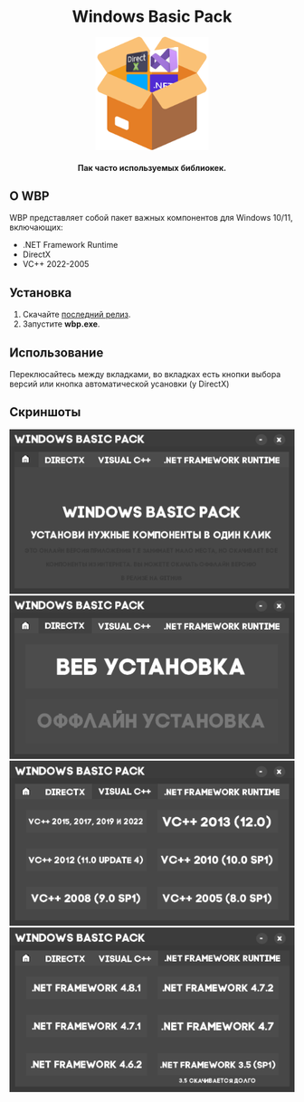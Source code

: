 <div align="center">
  <h1>Windows Basic Pack</h1>
  <img height="200px" src="https://github.com/ahakahacker/windows-basic-pack/blob/main/box.png">
  <h4>Пак часто используемых библиокек.</h4>
</div>

## О WBP

WBP представляет собой пакет важных компонентов для Windows 10/11, включающих:

- .NET Framework Runtime
- DirectX
- VC++ 2022-2005

## Установка

1. Скачайте [последний релиз](https://github.com/ahakahacker/windows-basic-pack/releases/latest).
2. Запустите **wbp.exe**.

## Использование

Переклюсайтесь между вкладками, во вкладках есть кнопки выбора версий или кнопка автоматической усановки (у DirectX)

## Скриншоты
<div align="center">
  <img src="https://github.com/ahakahacker/windows-basic-pack/blob/main/img/image.png">
  <img src="https://github.com/ahakahacker/windows-basic-pack/blob/main/img/image2.png">
  <img src="https://github.com/ahakahacker/windows-basic-pack/blob/main/img/image3.png">
  <img src="https://github.com/ahakahacker/windows-basic-pack/blob/main/img/image4.png">
</div>
